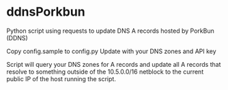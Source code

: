 # ddnsPorkbun
Python script using requests to update DNS A records hosted by PorkBun (DDNS)

Copy config.sample to config.py
Update with your DNS zones and API key

Script will query your DNS zones for A records and update all A records that resolve to something outside of the 10.5.0.0/16 netblock to the current public IP of the host running the script. 
